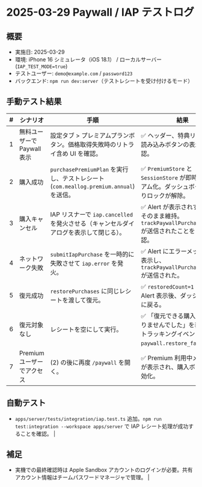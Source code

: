 # 2025-03-29 Paywall / IAP テストログ

## 概要
- 実施日: 2025-03-29
- 環境: iPhone 16 シミュレータ（iOS 18.1） / ローカルサーバー (`IAP_TEST_MODE=true`)
- テストユーザー: `demo@example.com` / `password123`
- バックエンド: `npm run dev:server`（テストレシートを受け付けるモード）

## 手動テスト結果
| # | シナリオ | 手順 | 結果 |
|---|---|---|---|
| 1 | 無料ユーザーで Paywall 表示 | 設定タブ > プレミアムプランボタン。価格取得失敗時のリトライ含め UI を確認。 | ✅ ヘッダー、特典リスト、再読み込みボタンの表示を確認。 |
| 2 | 購入成功 | `purchasePremiumPlan` を実行し、テストレシート (`com.meallog.premium.annual`) を送信。 | ✅ `PremiumStore` と `SessionStore` が即時にプレミアム化。ダッシュボードに戻りロックが解除。 |
| 3 | 購入キャンセル | IAP リスナーで `iap.cancelled` を発火させる（キャンセルダイアログを表示して閉じる）。 | ✅ Alert が表示されず、画面がそのまま維持。`trackPaywallPurchaseCancel` が送信されたことをログで確認。 |
| 4 | ネットワーク失敗 | `submitIapPurchase` を一時的に失敗させて `iap.error` を発火。 | ✅ Alert にエラーメッセージを表示し、`trackPaywallPurchaseFailure` が送信された。 |
| 5 | 復元成功 | `restorePurchases` に同じレシートを渡して復元。 | ✅ `restoredCount=1` で成功。Alert 表示後、ダッシュボードに戻る。 |
| 6 | 復元対象なし | レシートを空にして実行。 | ✅ 「復元できる購入が見つかりませんでした」を表示し、トラッキングイベントは `paywall.restore_failure`。 |
| 7 | Premiumユーザーでアクセス | (2) の後に再度 `/paywall` を開く。 | ✅ Premium 利用中メッセージが表示され、購入ボタンは無効化。 |

## 自動テスト
- `apps/server/tests/integration/iap.test.ts` 追加。`npm run test:integration --workspace apps/server` で IAP レシート処理が成功することを確認。 |

## 補足
- 実機での最終確認時は Apple Sandbox アカウントのログインが必要。共有アカウント情報はチームパスワードマネージャで管理。 |
